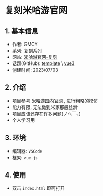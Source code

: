 <!-- [中文](#复刻米哈游官网)

[English]() -->

# 复刻米哈游官网

## 1. 基本信息

- 作者: GMCY
- 系列: 复刻系列
- 网站: [米哈游官网-复刻](https://gmcy2020.github.io/Reprint-MiHoYo/)
- 话题(GitHub): [template](https://github.com/topics/template) \ [vue3](https://github.com/topics/vue3)
- 创建时间: 2023/07/03

## 2. 介绍

- 项目参考 [米哈游国内官网](https://www.mihoyo.com) , 进行粗略的模仿
- 能力有限, 无法做到米家那般丝滑
- 项目应该还存在许多问题(ノへ￣、)
- 个人学习用

## 3. 环境

- 编辑器: `VSCode`
- 框架: `vue.js`

## 4. 使用

- 双击 `index.html` 即可打开

